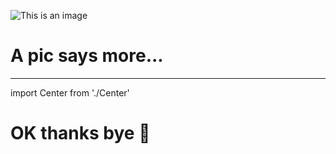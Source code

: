 ![This is an image](https://picsum.photos/id/103/600/600)

# A pic says more...

---

import Center from './Center'

# OK thanks bye 👋
